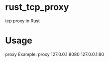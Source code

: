 # rust_tcp_proxy
tcp proxy in Rust

# Usage
proxy <proxy address> <target address>
Example: proxy 127.0.0.1:8080 127.0.0.1:80
